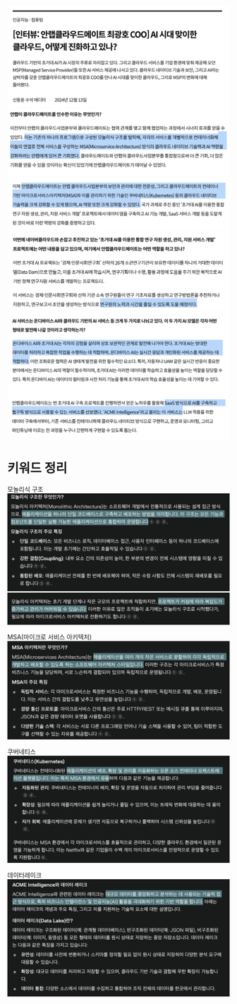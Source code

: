 ![alt text](image.png)
![alt text](image-2.png)
![alt text](image-3.png)
![alt text](image-4.png)
![alt text](image-5.png)
![alt text](image-6.png)

# 키워드 정리
모놀리식 구조
![alt text](image-7.png)
![alt text](image-8.png)

MSA(마이크로 서비스 아키텍처)
![alt text](image-9.png)

쿠버네티스
![alt text](image-10.png)

데이터레이크
![alt text](image-11.png)